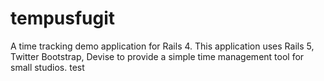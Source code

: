 tempusfugit
===========

A time tracking demo application for Rails 4.  This application uses Rails 5, Twitter Bootstrap, Devise to provide a simple time management tool for small studios. test
